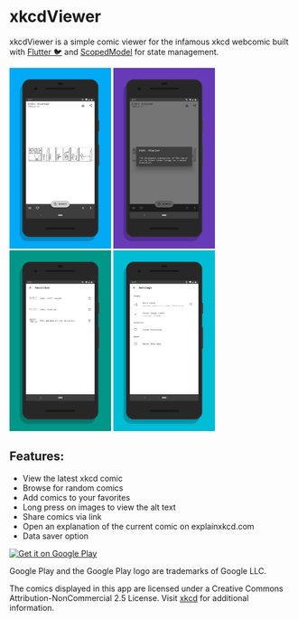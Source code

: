 # xkcdViewer

xkcdViewer is a simple comic viewer for the infamous xkcd webcomic built with [Flutter 🐦](https://flutter.io/) and [ScopedModel](https://pub.dartlang.org/packages/scoped_model) for state management.

<img width="180" src="screen1.png"> <img width="180" src="screen2.png"> <img width="180" src="screen3.png"> <img width="180" src="screen4.png">

## Features:
- View the latest xkcd comic
- Browse for random comics
- Add comics to your favorites
- Long press on images to view the alt text
- Share comics via link
- Open an explanation of the current comic on explainxkcd.com
- Data saver option

<a href='https://play.google.com/store/apps/details?id=de.stoupas.xkcd&pcampaignid=MKT-Other-global-all-co-prtnr-py-PartBadge-Mar2515-1'><img alt='Get it on Google Play' src='https://play.google.com/intl/en_us/badges/images/generic/en_badge_web_generic.png' height=90px/></a>

Google Play and the Google Play logo are trademarks of Google LLC.

The comics displayed in this app are licensed under a Creative Commons Attribution-NonCommercial 2.5 License. Visit [xkcd](https://xkcd.com) for additional information.
